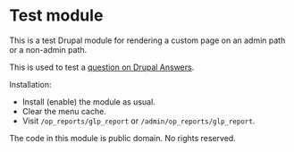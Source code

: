 # Test module

This is a test Drupal module for rendering a custom page on an admin path or a non-admin path.

This is used to test a
[question on Drupal Answers](http://drupal.stackexchange.com/questions/222525/d7-custom-module-pages-not-rendering-when-added-to-admin-menu).

Installation:

- Install (enable) the module as usual.
- Clear the menu cache.
- Visit `/op_reports/glp_report` or `/admin/op_reports/glp_report`.

The code in this module is public domain.  No rights reserved.
